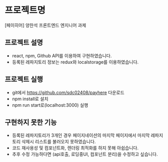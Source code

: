 # 프로젝트명 
[페이히어] 양찬석 프론트엔드 엔지니어 과제

## 프로젝트 설명
- react, npm, Github API를 이용하여 구현하였습니다.
- 등록된 레파지토리 정보는 redux와 localstorage를 이용하였습니다.

## 프로젝트 실행 
- git에서 https://github.com/sdc02408/payhere 다운로드 
- npm install로 설치
- npm run start로(localhost:3000) 실행

## 구현하지 못한 기능
- 등록된 레파지토리가 3개인 경우 페이지네이션의 마지막 페이지에서 마지막 레파지토리 삭제시 
리스트를 불러오지 못하였습니다.
- 코드 재사용성 및 컴포넌트화, 렌더링 최적화를 하지 못해 아쉽습니다.
 - 추후 수정 가능하다면 (api호출, 로딩중UI, 컴포넌트 분리)을 수정하고 싶습니다.
